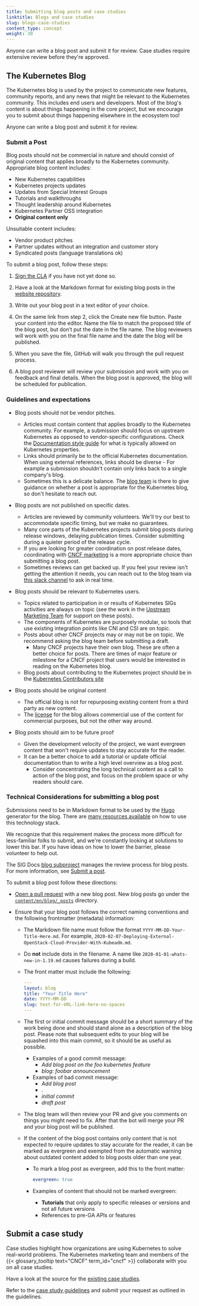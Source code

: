 ```yaml
---
title: Submitting blog posts and case studies
linktitle: Blogs and case studies
slug: blogs-case-studies
content_type: concept
weight: 30
---
```



<!-- overview -->

Anyone can write a blog post and submit it for review.
Case studies require extensive review before they're approved.

<!-- body -->

## The Kubernetes Blog

The Kubernetes blog is used by the project to communicate new features, community reports, and any
news that might be relevant to the Kubernetes community. This includes end users and developers. 
Most of the blog's content is about things happening in the core project, but we encourage you to
submit about things happening elsewhere in the ecosystem too!

Anyone can write a blog post and submit it for review.

### Submit a Post

Blog posts should not be commercial in nature and should consist of original content that applies
broadly to the Kubernetes community. Appropriate blog content includes:

- New Kubernetes capabilities
- Kubernetes projects updates
- Updates from Special Interest Groups
- Tutorials and walkthroughs
- Thought leadership around Kubernetes
- Kubernetes Partner OSS integration
- **Original content only**

Unsuitable content includes:

- Vendor product pitches
- Partner updates without an integration and customer story
- Syndicated posts (language translations ok)

To submit a blog post, follow these steps:

1. [Sign the CLA](https://github.com/kubernetes/community/blob/master/CLA.md)
   if you have not yet done so.

1. Have a look at the Markdown format for existing blog posts in the
   [website repository](https://github.com/kubernetes/website/tree/master/content/en/blog/_posts).

1. Write out your blog post in a text editor of your choice.

1. On the same link from step 2, click the Create new file button. Paste your content into the editor.
   Name the file to match the proposed title of the blog post, but don’t put the date in the file name.
   The blog reviewers will work with you on the final file name and the date the blog will be published.

1. When you save the file, GitHub will walk you through the pull request process.

1. A blog post reviewer will review your submission and work with you on feedback and final details.
   When the blog post is approved, the blog will be scheduled for publication.

### Guidelines and expectations

- Blog posts should not be vendor pitches. 

  - Articles must contain content that applies broadly to the Kubernetes community. For example, a
    submission should focus on upstream Kubernetes as opposed to vendor-specific configurations.
    Check the [Documentation style guide](/docs/contribute/style/content-guide/#what-s-allowed) for
    what is typically allowed on Kubernetes properties. 
  - Links should primarily be to the official Kubernetes documentation. When using external
    references, links should be diverse - For example a submission shouldn't contain only links
    back to a single company's blog.
  - Sometimes this is a delicate balance. The [blog team](https://kubernetes.slack.com/messages/sig-docs-blog/)
    is there to give guidance on whether a post is appropriate for the Kubernetes blog, so don't
    hesitate to reach out. 

- Blog posts are not published on specific dates.

    - Articles are reviewed by community volunteers. We'll try our best to accommodate specific
      timing, but we make no guarantees.
  - Many core parts of the Kubernetes projects submit blog posts during release windows, delaying
    publication times. Consider submitting during a quieter period of the release cycle.
  - If you are looking for greater coordination on post release dates, coordinating with
    [CNCF marketing](https://www.cncf.io/about/contact/) is a more appropriate choice than submitting a blog post.
  - Sometimes reviews can get backed up. If you feel your review isn't getting the attention it needs,
    you can reach out to the blog team via [this slack channel](https://kubernetes.slack.com/messages/sig-docs-blog/)
    to ask in real time. 

- Blog posts should be relevant to Kubernetes users.

  - Topics related to participation in or results of Kubernetes SIGs activities are always on
    topic (see the work in the [Upstream Marketing Team](https://github.com/kubernetes/community/blob/master/communication/contributor-comms/storytelling-resources/blog-guidelines.md#upstream-marketing-blog-guidelines)
    for support on these posts). 
  - The components of Kubernetes are purposely modular, so tools that use existing integration
    points like CNI and CSI are on topic. 
  - Posts about other CNCF projects may or may not be on topic. We recommend asking the blog team
    before submitting a draft.
    - Many CNCF projects have their own blog. These are often a better choice for posts. There are
      times of major feature or milestone for a CNCF project that users would be interested in
      reading on the Kubernetes blog.
  - Blog posts about contributing to the Kubernetes project should be in the
    [Kubernetes Contributors site](https://kubernetes.dev)

- Blog posts should be original content

  - The official blog is not for repurposing existing content from a third party as new content.
  - The [license](https://github.com/kubernetes/website/blob/main/LICENSE) for the blog allows
    commercial use of the content for commercial purposes, but not the other way around.

- Blog posts should aim to be future proof

  - Given the development velocity of the project, we want evergreen content that won't require
    updates to stay accurate for the reader. 
  - It can be a better choice to add a tutorial or update official documentation than to write a
    high level overview as a blog post.
    - Consider concentrating the long technical content as a call to action of the blog post, and
      focus on the problem space or why readers should care.

### Technical Considerations for submitting a blog post

Submissions need to be in Markdown format to be used by the [Hugo](https://gohugo.io/) generator
for the blog. There are [many resources available](https://gohugo.io/documentation/) on how to use
this technology stack.

We recognize that this requirement makes the process more difficult for less-familiar folks to
submit, and we're constantly looking at solutions to lower this bar. If you have ideas on how to
lower the barrier, please volunteer to help out. 

The SIG Docs [blog subproject](https://github.com/kubernetes/community/tree/master/sig-docs/blog-subproject)
manages the review process for blog posts. For more information, see
[Submit a post](https://github.com/kubernetes/community/tree/master/sig-docs/blog-subproject#submit-a-post).

To submit a blog post follow these directions:

- [Open a pull request](/docs/contribute/new-content/open-a-pr/#fork-the-repo) with a new blog post.
  New blog posts go under the [`content/en/blog/_posts`](https://github.com/kubernetes/website/tree/main/content/en/blog/_posts)
  directory.

- Ensure that your blog post follows the correct naming conventions and the following frontmatter
  (metadata) information:

  - The Markdown file name must follow the format `YYYY-MM-DD-Your-Title-Here.md`. For example,
    `2020-02-07-Deploying-External-OpenStack-Cloud-Provider-With-Kubeadm.md`.
  - Do **not** include dots in the filename. A name like `2020-01-01-whats-new-in-1.19.md` causes
    failures during a build.
  - The front matter must include the following:

    ```yaml
    ---
    layout: blog
    title: "Your Title Here"
    date: YYYY-MM-DD
    slug: text-for-URL-link-here-no-spaces
    ---
    ```

  - The first or initial commit message should be a short summary of the work being done and
    should stand alone as a description of the blog post. Please note that subsequent edits to
    your blog will be squashed into this main commit, so it should be as useful as possible. 

    - Examples of a good commit message:
      - _Add blog post on the foo kubernetes feature_
      - _blog: foobar announcement_
    - Examples of bad commit message:
      - _Add blog post_
      - _._
      - _initial commit_
      - _draft post_

  - The blog team will then review your PR and give you comments on things you might need to fix.
    After that the bot will merge your PR and your blog post will be published. 

  - If the content of the blog post contains only content that is not expected to require updates
    to stay accurate for the reader, it can be marked as evergreen and exempted from the automatic
    warning about outdated content added to blog posts older than one year.

    - To mark a blog post as evergreen, add this to the front matter:
      
      ```yaml
      evergreen: true
      ```
    - Examples of content that should not be marked evergreen:
      - **Tutorials** that only apply to specific releases or versions and not all future versions
      - References to pre-GA APIs or features

## Submit a case study

Case studies highlight how organizations are using Kubernetes to solve real-world problems. The
Kubernetes marketing team and members of the {{< glossary_tooltip text="CNCF" term_id="cncf" >}}
collaborate with you on all case studies.

Have a look at the source for the
[existing case studies](https://github.com/kubernetes/website/tree/main/content/en/case-studies).

Refer to the [case study guidelines](https://github.com/cncf/foundation/blob/master/case-study-guidelines.md)
and submit your request as outlined in the guidelines.

